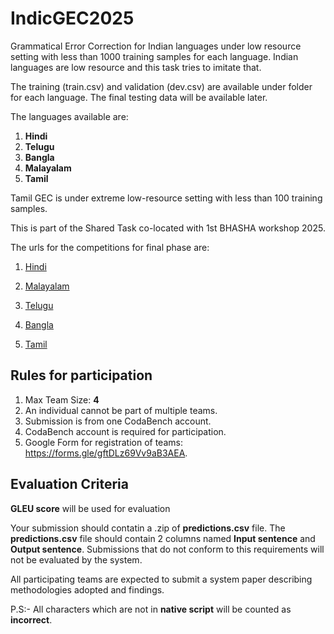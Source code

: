 # IndicGEC2025

Grammatical Error Correction for Indian languages under low resource setting with less than 1000 training samples for each language. Indian languages are low resource and this task tries to imitate that.

The training (train.csv) and validation (dev.csv) are available under folder for each language.
The final testing data will be available later.

The languages available are:

1. **Hindi**
2. **Telugu**
3. **Bangla** 
4. **Malayalam**
5. **Tamil**

Tamil GEC is under extreme low-resource setting with less than 100 training samples.

This is part of the Shared Task co-located with 1st BHASHA workshop 2025.

The urls for the competitions for final phase are:

1. [Hindi](https://www.codabench.org/competitions/10927/?secret_key=f65c4502-df61-4f26-b959-86d63d72cbe3)

2. [Malayalam](https://www.codabench.org/competitions/10475/?secret_key=151c0997-3c00-4068-b351-b8cf0bf03052)

3. [Telugu](https://www.codabench.org/competitions/10675/?secret_key=97557fab-4caa-4297-8344-ae0b8904b1b8)

4. [Bangla](https://www.codabench.org/competitions/10482/?secret_key=f4ee606f-a9cb-4092-ad1c-f3cc82d5f5c5)

5. [Tamil](https://www.codabench.org/competitions/10838/?secret_key=74681fea-4907-46b3-8502-69835f97e4e1)

## Rules for participation

1. Max Team Size: **4**
2. An individual cannot be part of multiple teams.
3. Submission is from one CodaBench account.
4. CodaBench account is required for participation.
5. Google Form for registration of teams: https://forms.gle/gftDLz69Vv9aB3AEA.

## Evaluation Criteria

**GLEU score** will be used for evaluation

Your submission should contatin a .zip of **predictions.csv** file. The **predictions.csv** file should contain 2 columns named
**Input sentence** and **Output sentence**.
Submissions that do not conform to this requirements will not be evaluated by the system.

All participating teams are expected to submit a system paper describing methodologies adopted and findings.

P.S:- All characters which are not in **native script** will be counted as **incorrect**.



